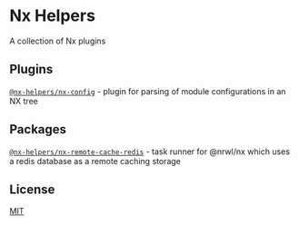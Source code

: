 # Nx Helpers

A collection of Nx plugins

## Plugins

[`@nx-helpers/nx-config`](plugins/nx-config/README.md) - plugin for parsing of module configurations in an NX tree

## Packages

[`@nx-helpers/nx-remote-cache-redis`](packages/nx-remote-cache-redis/README.md) - task runner for @nrwl/nx which uses a redis database as a remote caching storage

## License

[MIT](https://choosealicense.com/licenses/mit/)
